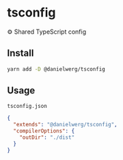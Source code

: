 # tsconfig

⚙️ Shared TypeScript config

## Install

```sh
yarn add -D @danielwerg/tsconfig
```

## Usage

`tsconfig.json`
```json
{
  "extends": "@danielwerg/tsconfig",
  "compilerOptions": {
    "outDir": "./dist"
  }
}
```